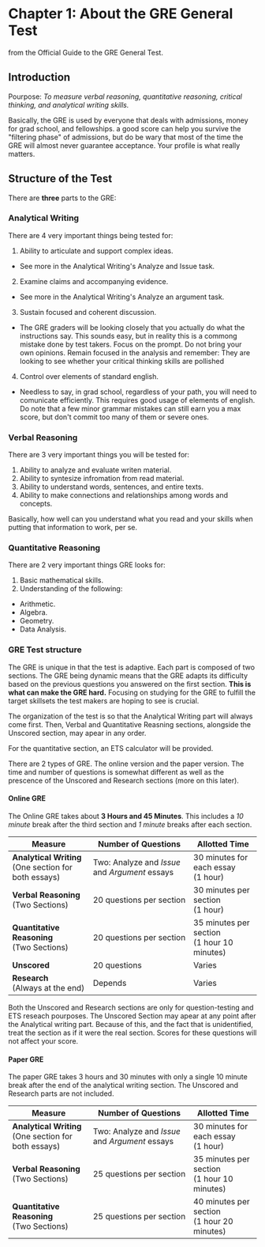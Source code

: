 Chapter 1: About the GRE General Test
======================================

from the Official Guide to the GRE General Test.


Introduction
------------

Pourpose: _To measure verbal reasoning, quantitative reasoning, critical thinking, and analytical writing skills._

Basically, the GRE is used by everyone that deals with admissions, money for grad school, and fellowships. a good score can help you survive the "filtering phase" of admissions, but do be wary that most of the time the GRE will almost never guarantee acceptance. Your profile is what really matters.

Structure of the Test
----------------------

There are **three** parts to the GRE:

### Analytical Writing

There are 4 very important things being tested for:

1. Ability to articulate and support complex ideas.
  - See more in the Analytical Writing's Analyze and Issue task.

2. Examine claims and accompanying evidence.
  - See more in the Analytical Writing's Analyze an argument task.

3. Sustain focused and coherent discussion.
  - The GRE graders will be looking closely that you actually do what the instructions say. This sounds easy, but in reality this is a commong mistake done by test takers. Focus on the prompt. Do not bring your own opinions. Remain focused in the analysis and remember: They are looking to see whether your critical thinking skills are pollished
4. Control over elements of standard english.
  - Needless to say, in grad school, regardless of your path, you will need to comunicate efficiently. This requires good usage of elements of english. Do note that a few minor grammar mistakes can still earn you a max score, but don't commit too many of them or severe ones.

### Verbal Reasoning

There are 3 very important things you will be tested for:

1. Ability to analyze and evaluate writen material.
2. Ability to syntesize infromation from read material.
3. Ability to understand words, sentences, and entire texts.
4. Ability to make connections and relationships among words and concepts.

Basically, how well can you understand what you read and your skills when putting that information to work, per se.

### Quantitative Reasoning

There are 2 very important things GRE looks for:

1. Basic mathematical skills.
2. Understanding of the following:

  - Arithmetic.
  - Algebra.
  - Geometry.
  - Data Analysis.


### GRE Test structure

The GRE is unique in that the test is adaptive. Each part is composed of two sections. The GRE being dynamic means that the GRE adapts its difficulty based on the previous questions you answered on the first section. **This is what can make the GRE hard.** Focusing on studying for the GRE to fulfill the target skillsets the test makers are hoping to see is crucial.

The organization of the test is so that the Analytical Writing part will always come first. Then, Verbal and Quantitative Reasning sections, alongside the Unscored section, may apear in any order.

For the quantitative section, an ETS calculator will be provided.

There are 2 types of GRE. The online version and the paper version. The time and number of questions is somewhat different as well as the prescence of the Unscored and Research sections (more on this later).

#### Online GRE

The Online GRE takes about **3 Hours and 45 Minutes**. This includes a _10 minute_ break after the third section and _1 minute_ breaks after each section.

| Measure | Number of Questions | Allotted Time |
| ------- | ------------------- | ------------- |
| **Analytical Writing** </br> (One section for both essays)| Two: Analyze and _Issue_ and _Argument_ essays| 30 minutes for each essay</br>(1 hour)|
| **Verbal Reasoning** </br> (Two Sections) | 20 questions per section | 30 minutes per section </br> (1 hour) |
| **Quantitative Reasoning** </br> (Two Sections) | 20 questions per section | 35 minutes per section </br> (1 hour 10 minutes) |
| **Unscored** | 20 questions | Varies |
| **Research** </br> (Always at the end) | Depends | Varies |

Both the Unscored and Research sections are only for question-testing and ETS reseach pourposes. The Unscored Section may apear at any point after the Analytical writing part. Because of this, and the fact that is unidentified, treat the section as if it were the real section. Scores for these questions will not affect your score.

#### Paper GRE

The paper GRE takes 3 hours and 30 minutes with only a single 10 minute break after the end of the analytical writing section. The Unscored and Research parts are not included.

| Measure | Number of Questions | Allotted Time |
| ------- | ------------------- | ------------- |
| **Analytical Writing** </br> (One section for both essays)| Two: Analyze and _Issue_ and _Argument_ essays| 30 minutes for each essay</br>(1 hour)|
| **Verbal Reasoning** </br> (Two Sections) | 25 questions per section | 35 minutes per section </br> (1 hour 10 minutes) |
| **Quantitative Reasoning** </br> (Two Sections) | 25 questions per section | 40 minutes per section </br> (1 hour 20 minutes) |
